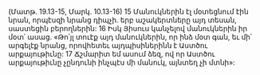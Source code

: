 (Մատթ. 19.13-15, Մարկ. 10.13-16)
15 Մանուկներին էլ մօտեցնում էին նրան, որպէսզի նրանց դիպչի. երբ աշակերտները այդ տեսան, սաստեցին բերողներին: 16 Իսկ Յիսուս կանչելով մանուկներին իր մօտ՝ ասաց. «Թո՛յլ տուէք այդ մանուկներին, որ ինձ մօտ գան, եւ մի՛ արգելէք նրանց, որովհետեւ այդպիսիներինն է Աստծու արքայութիւնը: 17 Ճշմարիտ եմ ասում ձեզ, ով որ Աստծու արքայութիւնը չընդունի ինչպէս մի մանուկ, այնտեղ չի մտնի»:

